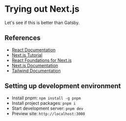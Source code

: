 # Trying out Next.js

Let's see if this is better than Gatsby.

## References

- [React Documentation](https://react.dev/learn)
- [Next.js Tutorial](https://nextjs.org/learn/dashboard-app/getting-started)
- [React Foundations for Next.js](https://nextjs.org/learn/react-foundations/what-is-react-and-nextjs)
- [Next.js Documentation](https://nextjs.org/docs/getting-started/installation)
- [Tailwind Documentation](https://tailwindcss.com/)

## Setting up development environment

- Install pnpm: `npm install -g pnpm`
- Install project packages: `pnpm i`
- Start development server: `pnpm dev`
- Preview site: `http://localhost:3000`